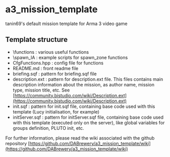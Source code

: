 # a3_mission_template
tanin69's default mission template for Arma 3 video game

## Template structure

* \functions : various useful functions
* \spawn_IA : example scripts for spawn_zone functions
* CfgFunctions.hpp : config file for functions
* README.md : front readme file
* briefing.sqf : pattern for briefing.sqf file
* description.ext : pattern for description.ext file. This files contains main description information about the mission, as author name, mission type, mission title, etc. See [https://community.bistudio.com/wiki/Description.ext](https://community.bistudio.com/wiki/Description.ext)
* init.sqf : pattern for init.sqf file, containing base code used with this template (Lucy initialisation, for example)
* initServer.sqf : pattern for initServer.sqf file, containing base code used with this template (executed only on the server), like global variables for groups definition, PLUTO init, etc.

For further information, please read the wiki associated with the github repository [https://github.com/DABrewery/a3_mission_template/wiki](https://github.com/DABrewery/a3_mission_template/wiki)


